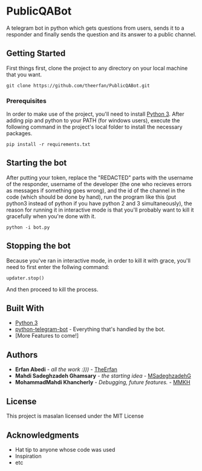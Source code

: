 # PublicQABot

A telegram bot in python which gets questions from users, sends it to a responder and finally sends the question and its answer to a public channel. 

## Getting Started

First things first, clone the project to any directory on your local machine that you want.
```
git clone https://github.com/theerfan/PublicQABot.git
```

### Prerequisites

In order to make use of the project, you'll need to install [Python 3](https://www.python.org/downloads/).
After adding pip and python to your PATH (for windows users), execute the following command in the project's local folder to install the necessary packages.

```
pip install -r requirements.txt
```

## Starting the bot

After putting your token, replace the "REDACTED" parts with the username of the responder, username of the developer (the one who recieves errors as messages if something goes wrong), and the id of the channel in the code (which should be done by hand),
run the program like this (put python3 instead of python if you have python 2 and 3 simultaneously), the reason for running it in interactive mode is that you'll probably want to kill it gracefully when you're done with it.

```
python -i bot.py
```

## Stopping the bot

Because you've ran in interactive mode, in order to kill it with grace, you'll need to first enter the follwing command:
```
updater.stop()
```
And then proceed to kill the process.


## Built With

* [Python 3](https://www.python.org) 
* [python-telegram-bot](https://github.com/python-telegram-bot/python-telegram-bot) - Everything that's handled by the bot.
* [More Features to come!]


## Authors

* **Erfan Abedi** - *all the work :)))* - [TheErfan](https://github.com/TheErfan)
* **Mahdi Sadeghzadeh Ghamsary** - *the starting idea* - [MSadeghzadehG](https://github.com/MSadeghzadehG)
* **MohammadMahdi Khancherly** - *Debugging, future features.* - [MMKH](https://github.com/mmkhmmkh)

## License

This project is masalan licensed under the MIT License

## Acknowledgments

* Hat tip to anyone whose code was used
* Inspiration
* etc

